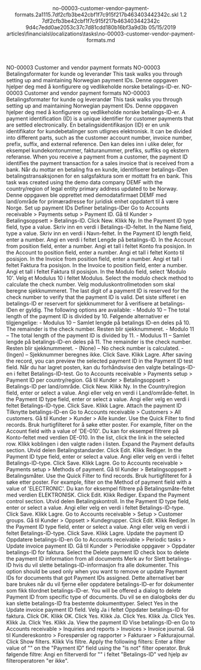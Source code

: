 <?xml version="1.0" encoding="UTF-8"?>
<xliff xmlns:logoport="urn:logoport:xliffeditor:xliff-extras:1.0" xmlns:xsi="http://www.w3.org/2001/XMLSchema-instance" xmlns="urn:oasis:names:tc:xliff:document:1.2" xmlns:xliffext="urn:microsoft:content:schema:xliffextensions" version="1.2" xsi:schemaLocation="urn:oasis:names:tc:xliff:document:1.2 xliff-core-1.2-transitional.xsd">
  <file datatype="xml" source-language="en-US" original="no-00003-customer-vendor-payment-formats.md" target-language="nb-NO">
    <header>
      <tool tool-company="Microsoft" tool-version="1.0-7889195" tool-name="mdxliff" tool-id="mdxliff"/>
      <xliffext:skl_file_name>no-00003-customer-vendor-payment-formats.2a1115.7df2cfb3be42cbf1f7c915f217b463403442342c.skl</xliffext:skl_file_name>
      <xliffext:version>1.2</xliffext:version>
      <xliffext:ms.openlocfilehash>7df2cfb3be42cbf1f7c915f217b463403442342c</xliffext:ms.openlocfilehash>
      <xliffext:ms.sourcegitcommit>9d4c7edd0ae2053c37c7d81cdd180b16bf3a9d3b</xliffext:ms.sourcegitcommit>
      <xliffext:ms.lasthandoff>05/15/2019</xliffext:ms.lasthandoff>
      <xliffext:ms.openlocfilepath>articles\financials\localizations\tasks\no-00003-customer-vendor-payment-formats.md</xliffext:ms.openlocfilepath>
    </header>
    <body>
      <group extype="content" id="content">
        <trans-unit xml:space="preserve" translate="yes" id="101" restype="x-metadata">
          <source>NO-00003 Customer and vendor payment formats</source>
        <target logoport:matchpercent="101" state="translated" state-qualifier="leveraged-tm">NO-00003 Betalingsformater for kunde og leverandør</target></trans-unit>
        <trans-unit xml:space="preserve" translate="yes" id="102" restype="x-metadata">
          <source>This task walks you through setting up and maintaining Norwegian payment IDs.</source>
        <target logoport:matchpercent="101" state="translated" state-qualifier="leveraged-tm">Denne oppgaven hjelper deg med å konfigurere og vedlikeholde norske betalings-ID-er.</target></trans-unit>
        <trans-unit xml:space="preserve" translate="yes" id="103">
          <source>NO-00003 Customer and vendor payment formats</source>
        <target logoport:matchpercent="101" state="translated" state-qualifier="leveraged-tm">NO-00003 Betalingsformater for kunde og leverandør</target></trans-unit>
        <trans-unit xml:space="preserve" translate="yes" id="104">
          <source>This task walks you through setting up and maintaining Norwegian payment IDs.</source>
        <target logoport:matchpercent="101" state="translated" state-qualifier="leveraged-tm">Denne oppgaven hjelper deg med å konfigurere og vedlikeholde norske betalings-ID-er.</target></trans-unit>
        <trans-unit xml:space="preserve" translate="yes" id="105">
          <source>A payment identification (ID) is a unique identifier for customer payments that are settled electronically.</source>
        <target logoport:matchpercent="101" state="translated" state-qualifier="leveraged-tm">En betalingsidentifikasjon (ID) er en unik identifikator for kundebetalinger som utlignes elektronisk.</target></trans-unit>
        <trans-unit xml:space="preserve" translate="yes" id="106">
          <source>It can be divided into different parts, such as the customer account number, invoice number, prefix, suffix, and external reference.</source>
        <target logoport:matchpercent="101" state="translated" state-qualifier="leveraged-tm">Den kan deles inn i ulike deler, for eksempel kundekontonummer, fakturanummer, prefiks, suffiks og ekstern referanse.</target></trans-unit>
        <trans-unit xml:space="preserve" translate="yes" id="107">
          <source>When you receive a payment from a customer, the payment ID identifies the payment transaction for a sales invoice that is received from a bank.</source>
        <target logoport:matchpercent="101" state="translated" state-qualifier="leveraged-tm">Når du mottar en betaling fra en kunde, identifiserer betalings-IDen betalingstransaksjonen for en salgsfaktura som er mottatt fra en bank.</target></trans-unit>
        <trans-unit xml:space="preserve" translate="yes" id="108">
          <source>This task was created using the demo data company DEMF with the country/region of legal entity primary address updated to be Norway.</source>
        <target logoport:matchpercent="101" state="translated" state-qualifier="leveraged-tm">Denne oppgaven ble opprettet med demodatafirmaet DEMF med land/område for primæradresse for juridisk enhet oppdatert til å være Norge.</target></trans-unit>
        <trans-unit xml:space="preserve" translate="yes" id="109">
          <source>Set up payment IDs</source>
        <target logoport:matchpercent="101" state="translated" state-qualifier="leveraged-tm">Definer betalings-IDer</target></trans-unit>
        <trans-unit xml:space="preserve" translate="yes" id="110">
          <source>Go to Accounts receivable &gt; Payments setup &gt; Payment ID.</source>
        <target logoport:matchpercent="101" state="translated" state-qualifier="leveraged-tm">Gå til Kunder &gt; Betalingsoppsett &gt; Betalings-ID.</target></trans-unit>
        <trans-unit xml:space="preserve" translate="yes" id="111">
          <source>Click New.</source>
        <target logoport:matchpercent="101" state="translated" state-qualifier="leveraged-tm">Klikk Ny.</target></trans-unit>
        <trans-unit xml:space="preserve" translate="yes" id="112">
          <source>In the Payment ID type field, type a value.</source>
        <target logoport:matchpercent="101" state="translated" state-qualifier="leveraged-tm">Skriv inn en verdi i Betalings-ID-feltet.</target></trans-unit>
        <trans-unit xml:space="preserve" translate="yes" id="113">
          <source>In the Name field, type a value.</source>
        <target logoport:matchpercent="101" state="translated" state-qualifier="leveraged-tm">Skriv inn en verdi i Navn-feltet.</target></trans-unit>
        <trans-unit xml:space="preserve" translate="yes" id="114">
          <source>In the Payment ID length field, enter a number.</source>
        <target logoport:matchpercent="101" state="translated" state-qualifier="leveraged-tm">Angi en verdi i feltet Lengde på betalings-ID.</target></trans-unit>
        <trans-unit xml:space="preserve" translate="yes" id="115">
          <source>In the Account from position field, enter a number.</source>
        <target logoport:matchpercent="101" state="translated" state-qualifier="leveraged-tm">Angi et tall i feltet Konto fra posisjon.</target></trans-unit>
        <trans-unit xml:space="preserve" translate="yes" id="116">
          <source>In the Account to position field, enter a number.</source>
        <target logoport:matchpercent="101" state="translated" state-qualifier="leveraged-tm">Angi et tall i feltet Konto til posisjon.</target></trans-unit>
        <trans-unit xml:space="preserve" translate="yes" id="117">
          <source>In the Invoice from position field, enter a number.</source>
        <target logoport:matchpercent="101" state="translated" state-qualifier="leveraged-tm">Angi et tall i feltet Faktura fra posisjon.</target></trans-unit>
        <trans-unit xml:space="preserve" translate="yes" id="118">
          <source>In the Invoice to position field, enter a number.</source>
        <target logoport:matchpercent="101" state="translated" state-qualifier="leveraged-tm">Angi et tall i feltet Faktura til posisjon.</target></trans-unit>
        <trans-unit xml:space="preserve" translate="yes" id="119">
          <source>In the Modulo field, select 'Modulo 10'.</source>
        <target logoport:matchpercent="101" state="translated" state-qualifier="leveraged-tm">Velg et Modulus 10 i feltet Modulus.</target></trans-unit>
        <trans-unit xml:space="preserve" translate="yes" id="120">
          <source>Select the modulo check method to calculate the check number.</source>
        <target logoport:matchpercent="101" state="translated" state-qualifier="leveraged-tm">Velg moduluskontrollmetoden som skal beregne sjekknummeret.</target></trans-unit>
        <trans-unit xml:space="preserve" translate="yes" id="121">
          <source>The last digit of a payment ID is reserved for the check number to verify that the payment ID is valid.</source>
        <target logoport:matchpercent="101" state="translated" state-qualifier="leveraged-tm">Det siste sifferet i en betalings-ID er reservert for sjekknummeret for å verifisere at betalings-IDen er gyldig.</target></trans-unit>
        <trans-unit xml:space="preserve" translate="yes" id="122">
          <source>The following options are available:     - Modulo 10 – The total length of the payment ID is divided by 10.</source>
        <target logoport:matchpercent="101" state="translated" state-qualifier="leveraged-tm">Følgende alternativer er tilgjengelige: - Modulus 10 – Samlet lengde på betalings ID-en deles på 10.</target></trans-unit>
        <trans-unit xml:space="preserve" translate="yes" id="123">
          <source>The remainder is the check number.</source>
        <target logoport:matchpercent="101" state="translated" state-qualifier="leveraged-tm">Resten blir sjekknummeret.</target></trans-unit>
        <trans-unit xml:space="preserve" translate="yes" id="124">
          <source>- Modulo 11 – The total length of the payment ID is divided by 11.</source>
        <target logoport:matchpercent="101" state="translated" state-qualifier="leveraged-tm">- Modulus 11 – Samlet lengde på betalings-ID-en deles på 11.</target></trans-unit>
        <trans-unit xml:space="preserve" translate="yes" id="125">
          <source>The remainder is the check number.</source>
        <target logoport:matchpercent="101" state="translated" state-qualifier="leveraged-tm">Resten blir sjekknummeret.</target></trans-unit>
        <trans-unit xml:space="preserve" translate="yes" id="126">
          <source>- (None) – No check number is calculated.</source>
        <target logoport:matchpercent="101" state="translated" state-qualifier="leveraged-tm">- (Ingen) – Sjekknummer beregnes ikke.</target></trans-unit>
        <trans-unit xml:space="preserve" translate="yes" id="127">
          <source>Click Save.</source>
        <target logoport:matchpercent="101" state="translated" state-qualifier="leveraged-tm">Klikk Lagre.</target></trans-unit>
        <trans-unit xml:space="preserve" translate="yes" id="128">
          <source>After saving the record, you can preview the selected payment ID in the Payment ID test field.</source>
        <target logoport:matchpercent="101" state="translated" state-qualifier="leveraged-tm">Når du har lagret posten, kan du forhåndsvise den valgte betalings-ID-en i feltet Betalings-ID-test.</target></trans-unit>
        <trans-unit xml:space="preserve" translate="yes" id="129">
          <source>Go to Accounts receivable &gt; Payments setup &gt; Payment ID per country/region.</source>
        <target logoport:matchpercent="101" state="translated" state-qualifier="leveraged-tm">Gå til Kunder &gt; Betalingsoppsett &gt; Betalings-ID per land/område.</target></trans-unit>
        <trans-unit xml:space="preserve" translate="yes" id="130">
          <source>Click New.</source>
        <target logoport:matchpercent="101" state="translated" state-qualifier="leveraged-tm">Klikk Ny.</target></trans-unit>
        <trans-unit xml:space="preserve" translate="yes" id="131">
          <source>In the Country/region field, enter or select a value.</source>
        <target logoport:matchpercent="101" state="translated" state-qualifier="leveraged-tm">Angi eller velg en verdi i Land/område-feltet.</target></trans-unit>
        <trans-unit xml:space="preserve" translate="yes" id="132">
          <source>In the Payment ID type field, enter or select a value.</source>
        <target logoport:matchpercent="101" state="translated" state-qualifier="leveraged-tm">Angi eller velg en verdi i feltet Betalings-ID-type.</target></trans-unit>
        <trans-unit xml:space="preserve" translate="yes" id="133">
          <source>Click Save.</source>
        <target logoport:matchpercent="101" state="translated" state-qualifier="leveraged-tm">Klikk Lagre.</target></trans-unit>
        <trans-unit xml:space="preserve" translate="yes" id="134">
          <source>Attach the payment ID</source>
        <target logoport:matchpercent="101" state="translated" state-qualifier="leveraged-tm">Tilknytte betalings-ID-en</target></trans-unit>
        <trans-unit xml:space="preserve" translate="yes" id="135">
          <source>Go to Accounts receivable &gt; Customers &gt; All customers.</source>
        <target logoport:matchpercent="101" state="translated" state-qualifier="leveraged-tm">Gå til Kunder &gt; Kunder &gt; Alle kunder.</target></trans-unit>
        <trans-unit xml:space="preserve" translate="yes" id="136">
          <source>Use the Quick Filter to find records.</source>
        <target logoport:matchpercent="101" state="translated" state-qualifier="leveraged-tm">Bruk hurtigfilteret for å søke etter poster.</target></trans-unit>
        <trans-unit xml:space="preserve" translate="yes" id="137">
          <source>For example, filter on the Account field with a value of 'DE-010'.</source>
        <target logoport:matchpercent="101" state="translated" state-qualifier="leveraged-tm">Du kan for eksempel filtrere på Konto-feltet med verdien DE-010.</target></trans-unit>
        <trans-unit xml:space="preserve" translate="yes" id="138">
          <source>In the list, click the link in the selected row.</source>
        <target logoport:matchpercent="101" state="translated" state-qualifier="leveraged-tm">Klikk koblingen i den valgte raden i listen.</target></trans-unit>
        <trans-unit xml:space="preserve" translate="yes" id="139">
          <source>Expand the Payment defaults section.</source>
        <target logoport:matchpercent="101" state="translated" state-qualifier="leveraged-tm">Utvid delen Betalingstandarder.</target></trans-unit>
        <trans-unit xml:space="preserve" translate="yes" id="140">
          <source>Click Edit.</source>
        <target logoport:matchpercent="101" state="translated" state-qualifier="leveraged-tm">Klikk Rediger.</target></trans-unit>
        <trans-unit xml:space="preserve" translate="yes" id="141">
          <source>In the Payment ID type field, enter or select a value.</source>
        <target logoport:matchpercent="101" state="translated" state-qualifier="leveraged-tm">Angi eller velg en verdi i feltet Betalings-ID-type.</target></trans-unit>
        <trans-unit xml:space="preserve" translate="yes" id="142">
          <source>Click Save.</source>
        <target logoport:matchpercent="101" state="translated" state-qualifier="leveraged-tm">Klikk Lagre.</target></trans-unit>
        <trans-unit xml:space="preserve" translate="yes" id="143">
          <source>Go to Accounts receivable &gt; Payments setup &gt; Methods of payment.</source>
        <target logoport:matchpercent="101" state="translated" state-qualifier="leveraged-tm">Gå til Kunder &gt; Betalingsoppsett &gt; Betalingsmåter.</target></trans-unit>
        <trans-unit xml:space="preserve" translate="yes" id="144">
          <source>Use the Quick Filter to find records.</source>
        <target logoport:matchpercent="101" state="translated" state-qualifier="leveraged-tm">Bruk hurtigfilteret for å søke etter poster.</target></trans-unit>
        <trans-unit xml:space="preserve" translate="yes" id="145">
          <source>For example, filter on the Method of payment field with a value of 'ELECTRONIC'.</source>
        <target logoport:matchpercent="101" state="translated" state-qualifier="leveraged-tm">Du kan for eksempel filtrere på Betalingsmåte-feltet med verdien ELEKTRONISK.</target></trans-unit>
        <trans-unit xml:space="preserve" translate="yes" id="146">
          <source>Click Edit.</source>
        <target logoport:matchpercent="101" state="translated" state-qualifier="leveraged-tm">Klikk Rediger.</target></trans-unit>
        <trans-unit xml:space="preserve" translate="yes" id="147">
          <source>Expand the Payment control section.</source>
        <target logoport:matchpercent="101" state="translated" state-qualifier="leveraged-tm">Utvid delen Betalingskontroll.</target></trans-unit>
        <trans-unit xml:space="preserve" translate="yes" id="148">
          <source>In the Payment ID type field, enter or select a value.</source>
        <target logoport:matchpercent="101" state="translated" state-qualifier="leveraged-tm">Angi eller velg en verdi i feltet Betalings-ID-type.</target></trans-unit>
        <trans-unit xml:space="preserve" translate="yes" id="149">
          <source>Click Save.</source>
        <target logoport:matchpercent="101" state="translated" state-qualifier="leveraged-tm">Klikk Lagre.</target></trans-unit>
        <trans-unit xml:space="preserve" translate="yes" id="150">
          <source>Go to Accounts receivable &gt; Setup &gt; Customer groups.</source>
        <target logoport:matchpercent="101" state="translated" state-qualifier="leveraged-tm">Gå til Kunder &gt; Oppsett &gt; Kundegrupper.</target></trans-unit>
        <trans-unit xml:space="preserve" translate="yes" id="151">
          <source>Click Edit.</source>
        <target logoport:matchpercent="101" state="translated" state-qualifier="leveraged-tm">Klikk Rediger.</target></trans-unit>
        <trans-unit xml:space="preserve" translate="yes" id="152">
          <source>In the Payment ID type field, enter or select a value.</source>
        <target logoport:matchpercent="101" state="translated" state-qualifier="leveraged-tm">Angi eller velg en verdi i feltet Betalings-ID-type.</target></trans-unit>
        <trans-unit xml:space="preserve" translate="yes" id="153">
          <source>Click Save.</source>
        <target logoport:matchpercent="101" state="translated" state-qualifier="leveraged-tm">Klikk Lagre.</target></trans-unit>
        <trans-unit xml:space="preserve" translate="yes" id="154">
          <source>Update the payment ID</source>
        <target logoport:matchpercent="101" state="translated" state-qualifier="leveraged-tm">Oppdatere betalings-ID-en</target></trans-unit>
        <trans-unit xml:space="preserve" translate="yes" id="155">
          <source>Go to Accounts receivable &gt; Periodic tasks &gt; Update invoice payment ID.</source>
        <target logoport:matchpercent="101" state="translated" state-qualifier="leveraged-tm">Gå til Kunder &gt; Periodiske oppgaver &gt; Oppdater betalings-ID for faktura.</target></trans-unit>
        <trans-unit xml:space="preserve" translate="yes" id="156">
          <source>Select the Delete payment ID check box to delete the payment ID information from all documents</source>
        <target logoport:matchpercent="101" state="translated" state-qualifier="leveraged-tm">Merk av for Slett betalings-ID hvis du vil slette betalings-ID-informasjon fra alle dokumenter.</target></trans-unit>
        <trans-unit xml:space="preserve" translate="yes" id="157">
          <source>This option should be used only when you want to remove or update Payment IDs for documents that got Payment IDs assigned.</source>
        <target logoport:matchpercent="101" state="translated" state-qualifier="leveraged-tm">Dette alternativet bør bare brukes når du vil fjerne eller oppdatere betalings-ID-er for dokumenter som fikk tilordnet betalings-ID-er.</target></trans-unit>
        <trans-unit xml:space="preserve" translate="yes" id="158">
          <source>You will be offered a dialog to delete Payment ID from specific type of documents.</source>
        <target logoport:matchpercent="101" state="translated" state-qualifier="leveraged-tm">Du vil se en dialogboks der du kan slette betalings-ID fra bestemte dokumenttyper.</target></trans-unit>
        <trans-unit xml:space="preserve" translate="yes" id="159">
          <source>Select Yes in the Update invoice payment ID field.</source>
        <target logoport:matchpercent="101" state="translated" state-qualifier="leveraged-tm">Velg Ja i feltet Oppdater betalings-ID for faktura.</target></trans-unit>
        <trans-unit xml:space="preserve" translate="yes" id="160">
          <source>Click OK.</source>
        <target logoport:matchpercent="101" state="translated" state-qualifier="leveraged-tm">Klikk OK.</target></trans-unit>
        <trans-unit xml:space="preserve" translate="yes" id="161">
          <source>Click Yes.</source>
        <target logoport:matchpercent="101" state="translated" state-qualifier="leveraged-tm">Klikk Ja.</target></trans-unit>
        <trans-unit xml:space="preserve" translate="yes" id="162">
          <source>Click Yes.</source>
        <target logoport:matchpercent="101" state="translated" state-qualifier="leveraged-tm">Klikk Ja.</target></trans-unit>
        <trans-unit xml:space="preserve" translate="yes" id="163">
          <source>Click Yes.</source>
        <target logoport:matchpercent="101" state="translated" state-qualifier="leveraged-tm">Klikk Ja.</target></trans-unit>
        <trans-unit xml:space="preserve" translate="yes" id="164">
          <source>Click Yes.</source>
        <target logoport:matchpercent="101" state="translated" state-qualifier="leveraged-tm">Klikk Ja.</target></trans-unit>
        <trans-unit xml:space="preserve" translate="yes" id="165">
          <source>View the payment ID</source>
        <target logoport:matchpercent="101" state="translated" state-qualifier="leveraged-tm">Vise betalings-ID-en</target></trans-unit>
        <trans-unit xml:space="preserve" translate="yes" id="166">
          <source>Go to Accounts receivable &gt; Inquiries and reports &gt; Invoices &gt; Invoice journal.</source>
        <target logoport:matchpercent="101" state="translated" state-qualifier="leveraged-tm">Gå til Kundereskontro &gt; Forespørsler og rapporter &gt; Fakturaer &gt; Fakturajournal.</target></trans-unit>
        <trans-unit xml:space="preserve" translate="yes" id="167">
          <source>Click Show filters.</source>
        <target logoport:matchpercent="101" state="translated" state-qualifier="leveraged-tm">Klikk Vis filtre.</target></trans-unit>
        <trans-unit xml:space="preserve" translate="yes" id="168">
          <source>Apply the following filters: Enter a filter value of "" on the "Payment ID" field using the "is not" filter operator.</source>
        <target logoport:matchpercent="101" state="translated" state-qualifier="leveraged-tm">Bruk følgende filtre: Angi en filterverdi for "" i feltet "Betalings-ID" ved hjelp av filteroperatoren "er ikke".</target></trans-unit>
      </group>
    </body>
  </file>
</xliff>